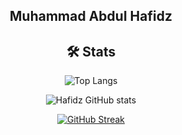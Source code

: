
<h2 align="center">Muhammad Abdul Hafidz</h2>

<div align="center">
  
## 🛠️ Stats


![Top Langs](https://github-readme-stats.vercel.app/api/top-langs/?username=mabdulhafidz&layout=compact&theme=dark)

![Hafidz GitHub stats](https://github-readme-stats.vercel.app/api?username=mabdulhafidz&show_icons=true&theme=dark)

[![GitHub Streak](https://github-readme-streak-stats.herokuapp.com?user=mabdulhafidz&theme=dark&hide_border=true)](https://git.io/streak-stats)

</div>
